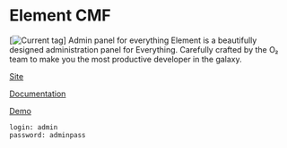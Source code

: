 # Element CMF
[![Current tag](https://img.shields.io/github/v/tag/odvapro/element.svg?color=blueviolet)]
Admin panel for everything
Element is a beautifully designed administration panel for Everything. Carefully crafted by the O₂ team to make you the most productive developer in the galaxy.

[Site](/documentation)

[Documentation](/documentation)

[Demo](https://element-demo.odva.pro/element/)

```
login: admin
password: adminpass
```
